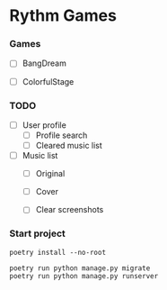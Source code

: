 # Rythm Games

### Games
- [ ] BangDream
- [ ] ColorfulStage


### TODO
- [ ] User profile
  - [ ] Profile search
  - [ ] Cleared music list
- [ ] Music list
  - [ ] Original
  - [ ] Cover
  - [ ] Clear screenshots


### Start project
```commandline
poetry install --no-root

poetry run python manage.py migrate
poetry run python manage.py runserver
```

